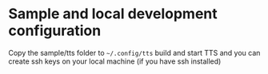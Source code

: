 # Sample and local development configuration
Copy the sample/tts folder to `~/.config/tts`
build and start TTS and you can create ssh keys on your local machine (if you
have ssh installed)
